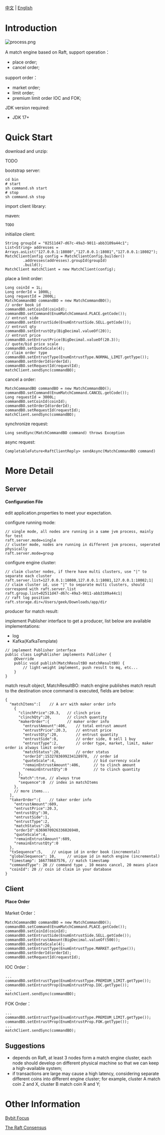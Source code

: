 [中文](README.md) | [English](README_EN.md)
# Introduction
![process.png](asset%2Fprocess.png)

A match engine based on Raft, support operation：
- place order;
- cancel order;

support order：
- market order;
- limit order;
- premium limit order IOC and FOK;

JDK version required:
- JDK 17+
# Quick Start
download and unzip:

TODO

bootstrap server:

```
cd bin
# start
sh command.sh start
# stop
sh command.sh stop
```

import client library:

maven:
```
TODO
```

initialize client:

```
String groupId = "02511d47-d67c-49a3-9011-abb3109a44c1";  
List<String> addresses = Arrays.asList("127.0.0.1:18080","127.0.0.1:18081","127.0.0.1:18082");  
MatchClientConfig config = MatchClientConfig.builder()  
        .addresses(addresses).groupId(groupId)  
        .build();  
MatchClient matchClient = new MatchClient(config);
```

place a limit order:
```
Long coinId = 1L;  
Long orderId = 1000L;
Long requestId = 2000L;
MatchCommandBO commandBO = new MatchCommandBO();  
// order book id
commandBO.setCoinId(coinId);  
commandBO.setCommand(EnumMatchCommand.PLACE.getCode());  
// entrust side
commandBO.setEntrustSide(EnumEntrustSide.SELL.getCode());  
// entrust qty
commandBO.setEntrustQty(BigDecimal.valueOf(20)); 
// entrust price
commandBO.setEntrustPrice(BigDecimal.valueOf(20.3));  
// quote/bid price scale
commandBO.setQuoteScale(4);
// claim order type
commandBO.setEntrustType(EnumEntrustType.NORMAL_LIMIT.getType());  
commandBO.setOrderId(orderId);  
commandBO.setRequestId(requestId);  
matchClient.sendSync(commandBO);
```

cancel a order:
```
MatchCommandBO commandBO = new MatchCommandBO();  
commandBO.setCommand(EnumMatchCommand.CANCEL.getCode());  
Long requestId = 3000L;  
commandBO.setCoinId(coinId);  
commandBO.setOrderId(orderId);  
commandBO.setRequestId(requestId);  
matchClient.sendSync(commandBO);
```

synchronize request:
```
Long sendSync(MatchCommandBO command) throws Exception
```

async request:
```
CompletableFuture<RaftClientReply> sendAsync(MatchCommandBO command)
```
# More Detail

## Server
#### Configuration File
edit application.properties to meet your expectation.

configure running mode:
```
// single mode, all nodes are running in a same jvm process, mainly for test
raft.server.mode=single
// cluster mode, nodes are running in different jvm process, seperated physically
raft.server.mode=group
```

configure engine cluster:
```
// claim cluster nodes, if there have multi clusters, use "|" to separate each cluster
raft.server.list=127.0.0.1:18080,127.0.0.1:18081,127.0.0.1:18082;1| 
// claim cluster id, use "|" to separate multi clusters, should correspond with raft.server.list
raft.group.list=02511d47-d67c-49a3-9011-abb3109a44c1|  
// raft log position
raft.storage.dir=/Users/geek/Downloads/app/dir
```

producer for match result:

implement Publisher interface to get a producer, list below are available implementations:
- log
- Kafka(KafkaTemplate)

```
// implement Publisher interface 
public class LogPublisher implements Publisher {  
    @Override  
    public void publish(MatchResultBO matchResultBO) {  
        // light-weight implement, push result to mq, etc...
    }  
}
```

match result object, MatchResultBO: match engine publishes match result to the destination once command is executed, fields are below:
```
{
  "matchItems":[    // A arr with maker order info
    {
      "clinchPrice":20.3,   // clinch price
      "clinchQty":20,       // clinch quantity
      "makerOrder":{        // maker order info
        "entrustAmount":406,    // total entrust amount
        "entrustPrice":20.3,    // entrust price
        "entrustQty":20,        // entrust quantity
        "entrustSide":0,        // order side, 0 sell 1 buy
        "entrustType":2,        // order type, market, limit, maker order is always limit order
        "matchStatus":20,       // order status
        "orderId":1532783699234128978,  // order id
        "quoteScale":4,                 // bid currency scale
        "remainEntrustAmount":406,      // to clinch amount
        "remainEntrustQty":0            // to clinch quantity
      },
      "match":true, // always true
      "sequence":0  // index in matchItems
    },
    // more items...
  ],
  "takerOrder":{    // taker order info
    "entrustAmount":609,
    "entrustPrice":20.3,
    "entrustQty":30,
    "entrustSide":1,
    "entrustType":2,
    "matchStatus":20,
    "orderId":6369070926336026940,
    "quoteScale":4,
    "remainEntrustAmount":609,
    "remainEntrustQty":0
  },
  "txSequence":5,    // unique id in order book (incremental)
  "globalSequence": 10,     // unique id in match engine (incremental)
  "timestamp": 166778687576, // match timestamp
  "commandType": 20 // command type , 10 means cancel, 20 means place
  "coinId": 20 // coin id claim in your database
}
```
## Client
#### Place Order

Market Order：
```
MatchCommandBO commandBO = new MatchCommandBO();  
commandBO.setCommand(EnumMatchCommand.PLACE.getCode());  
commandBO.setCoinId(coinId);  
commandBO.setEntrustSide(EnumEntrustSide.SELL.getCode());  
commandBO.setEntrustAmount(BigDecimal.valueOf(500));
commandBO.setQuoteScale(4);  
commandBO.setEntrustType(EnumEntrustType.MARKET.getType());  
commandBO.setOrderId(orderId);  
commandBO.setRequestId(requestId); 
```

IOC Order：
```
...
commandBO.setEntrustType(EnumEntrustType.PREMIUM_LIMIT.getType());  
commandBO.setEntrustProp(EnumEntrustProp.IOC.getType());  
... 
matchClient.sendSync(commandBO);
```

FOK Order：
```
...
commandBO.setEntrustType(EnumEntrustType.PREMIUM_LIMIT.getType());  
commandBO.setEntrustProp(EnumEntrustProp.FOK.getType());  
... 
matchClient.sendSync(commandBO);
```

## Suggestions
- depends on Raft, at least 3 nodes form a match engine cluster, each node should develop on different physical machine so that we can keep a high-available system;
- if transactions are large may cause a high latency, considering separate different coins into different engine cluster; for example, cluster A match coin Z and X, cluster B match coin R and Y;
# Other Information
[Bybit Focus](https://www.aicoin.com/article/128773.html)

[The Raft Consensus](https://raft.github.io/)